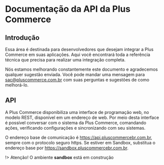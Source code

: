 # Documentação da API da Plus Commerce <!-- {docsify-ignore-all} -->

## Introdução

Essa área é destinada para desenvolvedores que desejam integrar a Plus Commerce em suas aplicações. Aqui você encontrará toda a referência técnica que precisa para realizar uma integração completa.

Nós estamos melhorando constantemente este documento e agradecemos qualquer sugestão enviada. Você pode mandar uma mensagem para sac@pluscommerce.com.br com suas perguntas e sugestões de como melhorá-lo.

## API

A Plus Commerce disponibiliza uma interface de programação web, no modelo REST, disponível em um endereço de web. Por meio desta interface é possível conversar com o sistema da Plus Commerce, comandando ações, verificando configurações e sincronizando com seu sistemas.

O endereço base de comunicação é https://api.pluscommercebr.com.br, sempre com o protocolo seguro https. Se estiver em Sandbox, substitua o endereço base por https://sandbox.pluscommercebr.com.br. 

!> Atenção! O ambiente **sandbox** está em construção
